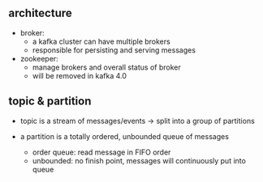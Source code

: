 
## architecture
- broker:
  - a kafka cluster can have multiple brokers
  - responsible for persisting and serving messages
- zookeeper:
  - manage brokers and overall status of broker
  - will be removed in kafka 4.0
  
## topic & partition
- topic is a stream of messages/events -> split into a group of partitions

- a partition is a totally ordered, unbounded queue of messages
  - order queue: read message in FIFO order
  - unbounded: no finish point, messages will continuously put into queue